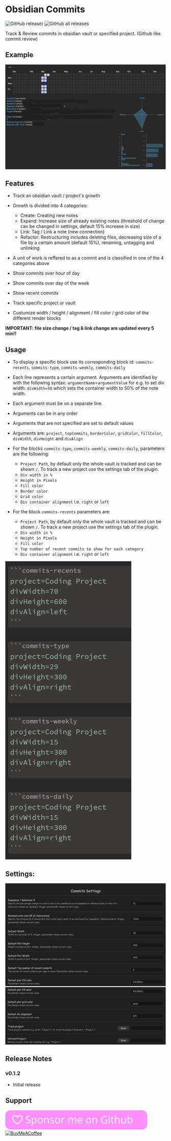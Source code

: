 # Obsidian Commits
![GitHub release)](https://img.shields.io/github/v/release/Darakah/obsidian-commits)
![GitHub all releases](https://img.shields.io/github/downloads/Darakah/obsidian-commits/total)

Track &amp; Review commits in obsidian vault or specified project. (Github like commit review)

## Example

<img src="https://raw.githubusercontent.com/Darakah/obsidian-commits/main/images/Example_1_2.png"/>

## Features
- Track an obsidian vault / project's growth 
- Growth is divided into 4 categories: 
  - Create: Creating new notes
  - Expand: Increase size of already existing notes (threshold of change can be changed in settings, default 15% increase in size)
  - Link: Tag / Link a note (new connection)
  - Refactor: Restructuring includes deleting files, decreasing size of a file by a certain amount (default 15%), renaming, untagging and unlinking

- A unit of work is reffered to as a commit and is classified in one of the 4 categories above
- Show commits over hour of day
- Show commits over day of the week
- Show recent commits
- Track specific project or vault
- Custumize width / height / alignment / fill color / grid color of the different render blocks

**IMPORTANT: file size change / tag & link change are updated every 5 min!!**

## Usage

- To display a specific block use its corresponding block id: `commits-recents`, `commits-type`, `commits-weekly`, `commits-daily`
- Each line represents a certain argument. Arguments are identified by with the following syntax: `argumentName`=`argumentValue` for e.g. to set div width: `divWidth=50` which sets the container width to 50% of the note width. 
- Each argument must be on a separate line. 
- Arguments can be in any order
- Arguments that are not specified are set to default values
- Arguments are: `project`, `topCommits`, `borderColor`, `gridColor`, `fillColor`, `divWidth`, `divHeight`  and `divAlign`
- For the blocks `commits-type`, `commits-weekly`, `commits-daily`, parameters are the following:
   * `Project Path`, by default only the whole vault is tracked and can be shown `/`. To track a new project use the settings tab of the plugin.
   * `Div width in %` 
   * `Height in Pixels`
   * `Fill color`
   * `Border color`
   * `Grid color`
   * `Div container alignment` i.e. `right` or `left`

- For the block `commits-recents` parameters are:
   * `Project Path`, by default only the whole vault is tracked and can be shown `/`. To track a new project use the settings tab of the plugin.
   * `Div width in %` 
   * `Height in Pixels`
   * `Fill color`
   * `Top number of recent commits to show for each category`
   * `Div container alignment` i.e. `right` or `left`

<img src="https://raw.githubusercontent.com/Darakah/obsidian-commits/main/images/Example_2_2.png"/>

## Settings:
<img src="https://raw.githubusercontent.com/Darakah/obsidian-commits/main/images/Settings_1.png"/>
<img src="https://raw.githubusercontent.com/Darakah/obsidian-commits/main/images/Settings_2.png"/>

## Release Notes

### v0.1.2
- Initial release


## Support

[![Github Sponsorship](https://raw.githubusercontent.com/Darakah/Darakah/e0fe245eaef23cb4a5f19fe9a09a9df0c0cdc8e1/icons/github_sponsor_btn.svg)](https://github.com/sponsors/Darakah) [<img src="https://cdn.buymeacoffee.com/buttons/v2/default-yellow.png" alt="BuyMeACoffee" width="100">](https://www.buymeacoffee.com/darakah)

